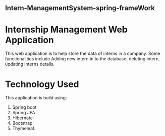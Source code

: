 ## Intern-ManagementSystem-spring-frameWork
# Internship Management Web Application
This web application is to help store the data of interns in a company. Some functionalities include Adding new intern in to the database, deleting intern, updating interns details.
# Technology Used
This application is build using:
1. Spring boot
2. Spring JPA
3. Hibernate
4. Bootstrap 
5. Thymeleaf.
